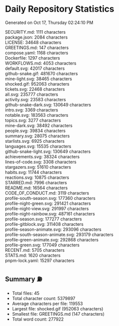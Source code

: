 # Daily Repository Statistics 
Generated on Oct 17, Thursday 02:24:10 PM  

SECURITY.md: 1111 characters  
package.json: 2084 characters  
LICENSE: 34648 characters  
GREETINGS.md: 147 characters  
compose.yaml: 1168 characters  
Dockerfile: 1297 characters  
WORKFLOWS.md: 4053 characters  
default.svg: 42017 characters  
github-snake.gif: 481670 characters  
mine-light.svg: 38465 characters  
shocked.gif: 952063 characters  
tickets.svg: 22468 characters  
all.svg: 235777 characters  
activity.svg: 23583 characters  
github-snake-dark.svg: 130649 characters  
intro.svg: 3369 characters  
notable.svg: 183563 characters  
topics.svg: 3277 characters  
mine-dark.svg: 38492 characters  
people.svg: 39834 characters  
summary.svg: 28075 characters  
starlists.svg: 6925 characters  
languages.svg: 15535 characters  
github-snake-light.svg: 130649 characters  
achievements.svg: 38324 characters  
lines-of-code.svg: 3308 characters  
stargazers.svg: 51610 characters  
habits.svg: 11744 characters  
reactions.svg: 10875 characters  
STARRED.md: 7996 characters  
README.md: 16564 characters  
CODE_OF_CONDUCT.md: 3119 characters  
profile-south-season.svg: 177360 characters  
profile-night-green.svg: 291421 characters  
profile-night-view.svg: 291997 characters  
profile-night-rainbow.svg: 487161 characters  
profile-season.svg: 177277 characters  
profile-gitblock.svg: 311408 characters  
profile-season-animate.svg: 293096 characters  
profile-south-season-animate.svg: 293179 characters  
profile-green-animate.svg: 292868 characters  
profile-green.svg: 177049 characters  
RECENT.md: 5705 characters  
STATS.md: 1620 characters  
pnpm-lock.yaml: 15297 characters  

## Summary ⛽  
- Total files: 45  
- Total character count: 5379897  
- Average characters per file: 119553  
- Largest file: shocked.gif (952063 characters)  
- Smallest file: GREETINGS.md (147 characters)  
- Total word count: 277922  
